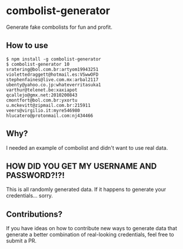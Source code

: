 # combolist-generator

Generate fake combolists for fun and profit.

## How to use

```
$ npm install -g combolist-generator
$ combolist-generator 10
sratering@bol.com.br:artyom19943251
violettedraggett@hotmail.es:VSwwOFD
stephenfaines@live.com.mx:arbal2117
ubenty@yahoo.co.jp:whateverritasuka1
varthur@telenet.be:xaxiapot
qcallejo@gmx.net:2010200843
cmontfort@bol.com.br:yxortu
u.mckevitt@zipmail.com.br:215911
veers@virgilio.it:myre546980
hlucatero@protonmail.com:nj434466
```

## Why?

I needed an example of combolist and didn't want to use real data.

## HOW DID YOU GET MY USERNAME AND PASSWORD?!?!

This is all randomly generated data. If it happens to generate your credentials... sorry.

## Contributions?

If you have ideas on how to contribute new ways to generate data that generate a better combination of real-looking 
credentials, feel free to submit a PR.
